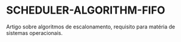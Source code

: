# SCHEDULER-ALGORITHM-FIFO
Artigo sobre algoritmos de escalonamento, requisito para matéria de sistemas operacionais. 

